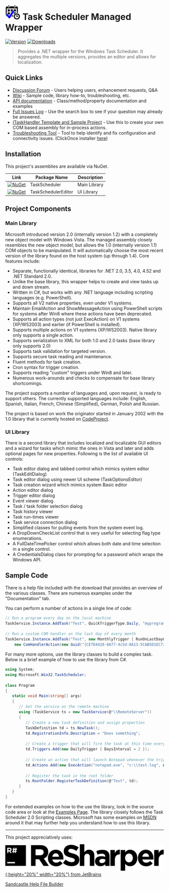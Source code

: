 # ![](./docs/icons/tsnew48.png) Task Scheduler Managed Wrapper
[![Version](https://img.shields.io/github/release/dahall/TaskScheduler.svg?style=flat-square)](https://github.com/dahall/TaskScheduler/releases) [![Downloads](https://img.shields.io/nuget/dt/TaskScheduler.svg?style=flat-square)](https://www.nuget.org/packages/TaskScheduler/) 

> Provides a .NET wrapper for the Windows Task Scheduler. It aggregates the multiple versions, provides an editor and allows for localization.

## Quick Links
* [Discussion Forum](https://groups.google.com/forum/#!forum/taskscheduler) - Users helping users, enhancement requests, Q&A
* [Wiki](https://github.com/dahall/TaskScheduler/wiki) - Sample code, library how-to, troubleshooting, etc.
* [API documentation](https://dahall.github.io/TaskScheduler) - Class/method/property documentation and examples
* [Full Issues Log](https://github.com/dahall/TaskScheduler/issues?q=) - Use the search box to see if your question may already be answered.
* [ITaskHandler Template and Sample Project](https://github.com/dahall/ITaskHandlerTemplate) - Use this to create your own COM based  assembly for in-process actions.
* [Troubleshooting Tool](https://github.com/dahall/TaskSchedulerConfig) - Tool to help identify and fix configuration and connectivity issues. (ClickOnce installer [here](https://github.com/dahall/TaskSchedulerConfig/blob/master/publish/setup.exe?raw=true))

## Installation
This project's assemblies are available via NuGet.

|Link|Package Name|Description|
|------------|------------|-----------|
|[![NuGet](https://img.shields.io/nuget/v/TaskScheduler.svg?style=flat-square)](https://www.nuget.org/packages/TaskScheduler)| TaskScheduler|Main Library|
|[![NuGet](https://img.shields.io/nuget/v/TaskSchedulerEditor.svg?style=flat-square)](https://www.nuget.org/packages/TaskSchedulerEditor)|TaskSchedulerEditor|UI Library|

## Project Components
### Main Library
Microsoft introduced version 2.0 (internally version 1.2) with a completely new object model with Windows Vista. The managed assembly closely resembles the new object model, but allows the 1.0 (internally version 1.1) COM objects to be manipulated. It will automatically choose the most recent version of the library found on the host system (up through 1.4). Core features include:

* Separate, functionally identical, libraries for .NET 2.0, 3.5, 4.0, 4.52 and .NET Standard 2.0.
* Unlike the base library, this wrapper helps to create and view tasks up and down stream.
* Written in C#, but works with any .NET language including scripting languages (e.g. PowerShell).
* Supports all V2 native properties, even under V1 systems.
* Maintain EmailAction and ShowMessageAction using PowerShell scripts for systems after Win8 where these actions have been deprecated.
* Supports all action types (not just ExecAction) on V1 systems (XP/WS2003) and earlier (if PowerShell is installed).
* Supports multiple actions on V1 systems (XP/WS2003). Native library only supports a single action.
* Supports serialization to XML for both 1.0 and 2.0 tasks (base library only supports 2.0)
* Supports task validation for targeted version.
* Supports secure task reading and maintenance.
* Fluent methods for task creation.
* Cron syntax for trigger creation.
* Supports reading "custom" triggers under Win8 and later.
* Numerous work-arounds and checks to compensate for base library shortcomings.

The project supports a number of languages and, upon request, is ready to support others. The currently supported languages include: English, Spanish, Italian, French, Chinese (Simplified), German, Polish and Russian.  

The project is based on work the originator started in January 2002 with the 1.0 library that is currently hosted on [CodeProject](http://www.codeproject.com/KB/system/taskschedulerlibrary.aspx).  

### UI Library
There is a second library that includes localized and localizable GUI editors and a wizard for tasks which mimic the ones in Vista and later and adds optional pages for new properties. Following is the list of available UI controls:

* Task editor dialog and tabbed control which mimics system editor (TaskEditDialog)
* Task editor dialog using newer UI scheme (TaskOptionsEditor)
* Task creation wizard which mimics system Basic editor
* Action editor dialog
* Trigger editor dialog
* Event viewer dialog
* Task / task folder selection dialog
* Task history viewer
* Task run-times viewer
* Task service connection dialog
* Simplified classes for pulling events from the system event log.
* A DropDownCheckList control that is very useful for selecting flag type enumerations.
* A FullDateTimePicker control which allows both date and time selection in a single control.
* A CredentialsDialog class for prompting for a password which wraps the Windows API.

## Sample Code
There is a help file included with the download that provides an overview of the various classes. There are numerous examples under the "Documentation" tab.  

You can perform a number of actions in a single line of code:  
```C#
// Run a program every day on the local machine
TaskService.Instance.AddTask("Test", QuickTriggerType.Daily, "myprogram.exe", "-a arg");

// Run a custom COM handler on the last day of every month
TaskService.Instance.AddTask("Test", new MonthlyTrigger { RunOnLastDayOfMonth = true }, 
    new ComHandlerAction(new Guid("{CE7D4428-8A77-4c5d-8A13-5CAB5D1EC734}")));
```

For many more options, use the library classes to build a complex task. Below is a brief example of how to use the library from C#.  
```C#
using System;
using Microsoft.Win32.TaskScheduler;

class Program
{
   static void Main(string[] args)
   {
      // Get the service on the remote machine
      using (TaskService ts = new TaskService(@"\\RemoteServer"))
      {
         // Create a new task definition and assign properties
         TaskDefinition td = ts.NewTask();
         td.RegistrationInfo.Description = "Does something";

         // Create a trigger that will fire the task at this time every other day
         td.Triggers.Add(new DailyTrigger { DaysInterval = 2 });

         // Create an action that will launch Notepad whenever the trigger fires
         td.Actions.Add(new ExecAction("notepad.exe", "c:\\test.log", null));

         // Register the task in the root folder
         ts.RootFolder.RegisterTaskDefinition(@"Test", td);
      }
   }
}
```

For extended examples on how to the use the library, look in the source code area or look at the [Examples Page](https://github.com/dahall/TaskScheduler/wiki/Examples). The library closely follows the Task Scheduler 2.0 Scripting classes. Microsoft has some examples on [MSDN](http://msdn2.microsoft.com/en-us/library/aa384006(VS.85).aspx) around it that may further help you understand how to use this library.

___
This project appreciatively uses:

[![JetBrains](./docs/icons/resharper-logo.svg){:height="20%" width="20%"} from JetBrains](https://www.jetbrains.com/?from=Task%20Scheduler%20Managed%20Wrapper)

[Sandcastle Help File Builder](https://github.com/EWSoftware/SHFB)
